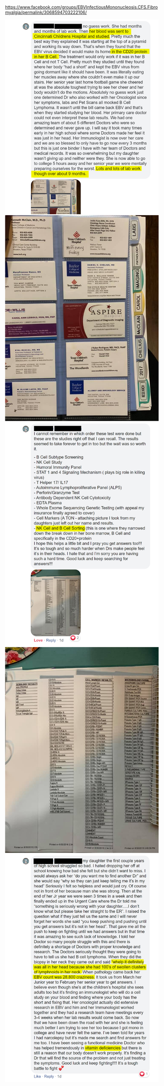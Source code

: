 

https://www.facebook.com/groups/EBVInfectiousMononucleosis.CFS.Fibromyalgia/permalink/3068594703222106/

<img src="https://github.com/Nov05/CAEBV/blob/master/images/post_0001/2020-06-18%2009_34_13-Chronic%20Active%20Epstein-Barr%20Virus%20(CAEBV)%20Support%20Group.png" width=500>  

<img src="https://github.com/Nov05/CAEBV/blob/master/images/post_0001/104339090_10221433450639420_7409582813600901942_n.jpg" width=500>      

<img src="https://github.com/Nov05/CAEBV/blob/master/images/post_0001/2020-06-18%2009_47_22-Chronic%20Active%20Epstein-Barr%20Virus%20(CAEBV)%20Support%20Group.png" width=500>   

<img src="https://github.com/Nov05/CAEBV/blob/master/images/post_0001/104290919_10221434432023954_324063677450680608_n.jpg" width=500>   

<img src="https://github.com/Nov05/CAEBV/blob/master/images/post_0001/2020-06-18%2009_44_32-Chronic%20Active%20Epstein-Barr%20Virus%20(CAEBV)%20Support%20Group.png" width=500> 